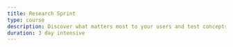 ```yaml
---
title: Research Sprint
type: course
description: Discover what matters most to your users and test concepts in just 3 days.
duration: 3 day intensive
---
```

